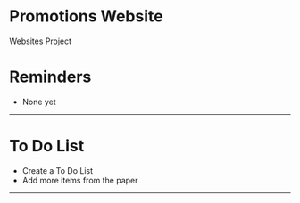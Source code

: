 # Promotions Website
Websites Project

# Reminders
- None yet

---

# To Do List
- Create a To Do List
- Add more items from the paper


---
